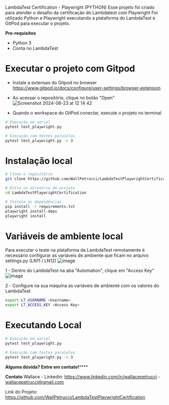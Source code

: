 LambdaTest Certification - Playwright (PYTHON)
Esse projeto foi criado para atender o desafio da certificação do Lambdatest com Playwright
Foi utilizado Python e Playwright executando a plataforma do LambdaTest e GitPod para executar o projeto.

**Pre-requisitos**
- Python 3
- Conta no LambdaTest

# Executar o projeto com Gitpod
- Instale a extensao do Gitpod no browser
  https://www.gitpod.io/docs/configure/user-settings/browser-extension

- Ao acessar o repositório, clique no botão "Open"
![Screenshot 2024-08-23 at 12 14 42](https://github.com/user-attachments/assets/9941ed99-54ed-451b-9f97-0ea3630a20ba)


- Quando o workspace do GitPod conectar, execute o projeto no terminal
```bash
# Execução em serial
pytest test_playwright.py

# Execução com testes paralelos
pytest test_playwright.py -n 3
```

# Instalação local
```bash
# Clone o repositório
git clone https://github.com/WallPetrucci/LambdaTestPlaywrightCertification

# Entre no diretório do projeto
cd LambdaTestPlaywrightCertification

# Instale as dependências
pip install -r requirements.txt
playwright install-deps
playwright install
```

# Variáveis de ambiente local
Para executar o teste na plataforma da LambdaTest remotamente é necessário configurar as variáveis de ambiente
que ficam no arquivo settings.py (LN11 / LN12)
![image](https://github.com/user-attachments/assets/69976eec-8f76-436f-9047-f35e8cc1e441)

1 - Dentro do LambdaTest na aba "Automation", clique em "Access Key"
![image](https://github.com/user-attachments/assets/a1347bec-9d24-47e1-a3c5-73030ddd91d5)

2 - Configure na sua máquina as variáveis de ambiente com os valores do LambdaTest
```bash
export LT_USERNAME <Username>
export LT_ACCESS_KEY <Access Key>
```

# Executando Local
```bash
# Execução em serial
pytest test_playwright.py

# Execução com testes paralelos
pytest test_playwright.py -n 3
```

**Alguma dúvida? Entre em contato!******

**Contato**
Wallace - Linkedin: https://www.linkedin.com/in/wallacepetrucci - wallacepetrucci@gmail.com

Link do Projeto: https://github.com/WallPetrucci/LambdaTestPlaywrightCertification
